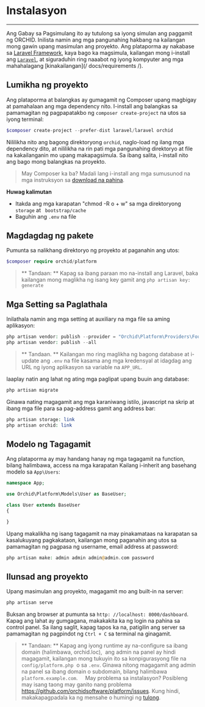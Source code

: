 # Instalasyon
----------

Ang Gabay sa Pagsimulang ito ay tutulong sa iyong simulan ang paggamit ng ORCHID. Inilista namin ang mga pangunahing hakbang na kailangan mong gawin upang masimulan ang proyekto. Ang plataporma ay nakabase sa [Laravel Framework](http://laravel.com),
kaya bago ka magsimula, kailangan mong i-install ang [`Laravel`](http://laravel.com), at siguraduhin ring naaabot ng iyong kompyuter ang mga mahahalagang [kinakailangan](/ docs/requirements /).

## Lumikha ng proyekto

Ang plataporma at balangkas ay gumagamit ng Composer upang magbigay at pamahalaan ang mga dependency nito.
I-install ang balangkas sa pamamagitan ng pagpapatakbo ng `composer create-project` na utos sa iyong terminal:

```php
$composer create-project --prefer-dist laravel/laravel orchid
```

Nililikha nito ang bagong direktoryong `orchid`, naglo-load ng ilang mga dependency dito, at nililikha na rin pati mga pangunahing direktoryo at file na kakailanganin mo upang makapagsimula. Sa ibang salita, i-install nito ang bago mong balangkas na proyekto.

> May Composer ka ba? Madali lang i-install ang mga sumusunod na mga instruksyon sa [download na pahina](https://getcomposer.org/download/).

**Huwag kalimutan**
- Itakda ang mga karapatan "chmod -R o + w" sa mga direktoryong `storage` at ` bootstrap/cache`
- Baguhin ang `.env` na file


## Magdagdag ng pakete

Pumunta sa nalikhang direktoryo ng proyekto at paganahin ang utos:
```php
$composer require orchid/platform
```

> ** Tandaan: ** Kapag sa ibang paraan mo na-install ang Laravel, baka kailangan mong maglikha ng isang key
gamit ang `php artisan key: generate`

## Mga Setting sa Paglathala

Inilathala namin ang mga setting at auxiliary na mga file sa aming aplikasyon:
```php
php artisan vendor: publish --provider = "Orchid\Platform\Providers\FoundationServiceProvider"
php artisan vendor: publish --all
```


> ** Tandaan. ** Kailangan mo ring maglikha ng bagong database at i-update ang `.env` na file kasama ang mga kredensyal at idagdag ang URL ng iyong aplikasyon sa variable na `APP_URL`.


Iaaplay natin ang lahat ng ating mga paglipat upang buuin ang database:
```php
php artisan migrate
```

Ginawa nating magagamit ang mga karaniwang istilo, javascript na skrip at ibang mga file para sa pag-address gamit ang address bar:
```php
php artisan storage: link
php artisan orchid: link

```


## Modelo ng Tagagamit

Ang plataporma ay may handang hanay ng mga tagagamit na function, bilang halimbawa, access na mga karapatan
Kailang i-inherit ang basehang modelo sa `App\Users`:

```php
namespace App;

use Orchid\Platform\Models\User as BaseUser;

class User extends BaseUser
{

}

```

Upang makalikha ng isang tagagamit na may pinakamataas na karapatan sa kasalukuyang pagkakataon, kailangan mong paganahin ang utos sa pamamagitan ng pagpasa ng
username, email address at password:
```php
php artisan make: admin admin admin@admin.com password
```

## Ilunsad ang proyekto

Upang masimulan ang proyekto, magagamit mo ang built-in na server:
```php
php artisan serve
```

Buksan ang browser at pumunta sa `http: //localhost: 8000/dashboard`. Kapag ang lahat ay gumgagana, makakakita ka ng login na pahina sa control panel. Sa ilang saglit, kapag tapos ka na, patigilin ang server sa pamamagitan ng pagpindot ng `Ctrl + C` sa terminal na ginagamit.

> ** Tandaan: ** Kapag ang iyong runtime ay na-configure sa ibang domain (halimbawa, orchid.loc),
 ang admin na panel ay hindi magagamit, kailangan mong tukuyin ito sa konpigurasyong file na `config/platform.php`
 o sa `.env`. Ginawa nitong magagamit ang admin na panel sa ibang domain o subdomain, bilang halimbawa `platform.example.com`.
 
 
May problema sa instalasyon? Posibleng may isang taong may ganito nang problema https://github.com/orchidsoftware/platform/issues. Kung hindi, makakapagpadala ka ng mensahe o humingi ng [tulong](https://github.com/orchidsoftware/platform/issues).
